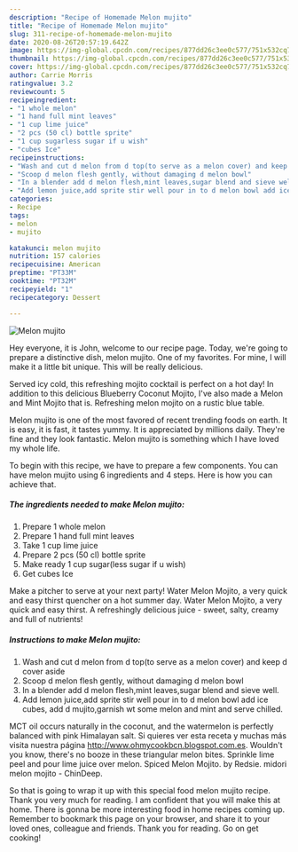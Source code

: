 ```yaml
---
description: "Recipe of Homemade Melon mujito"
title: "Recipe of Homemade Melon mujito"
slug: 311-recipe-of-homemade-melon-mujito
date: 2020-08-26T20:57:19.642Z
image: https://img-global.cpcdn.com/recipes/877dd26c3ee0c577/751x532cq70/melon-mujito-recipe-main-photo.jpg
thumbnail: https://img-global.cpcdn.com/recipes/877dd26c3ee0c577/751x532cq70/melon-mujito-recipe-main-photo.jpg
cover: https://img-global.cpcdn.com/recipes/877dd26c3ee0c577/751x532cq70/melon-mujito-recipe-main-photo.jpg
author: Carrie Morris
ratingvalue: 3.2
reviewcount: 5
recipeingredient:
- "1 whole melon"
- "1 hand full mint leaves"
- "1 cup lime juice"
- "2 pcs (50 cl) bottle sprite"
- "1 cup sugarless sugar if u wish"
- "cubes Ice"
recipeinstructions:
- "Wash and cut d melon from d top(to serve as a melon cover) and keep d cover aside"
- "Scoop d melon flesh gently, without damaging d melon bowl"
- "In a blender add d melon flesh,mint leaves,sugar blend and sieve well."
- "Add lemon juice,add sprite stir well pour in to d melon bowl add ice cubes, add d mujito,garnish wt some melon and mint and serve chilled."
categories:
- Recipe
tags:
- melon
- mujito

katakunci: melon mujito 
nutrition: 157 calories
recipecuisine: American
preptime: "PT33M"
cooktime: "PT32M"
recipeyield: "1"
recipecategory: Dessert

---
```



![Melon mujito](https://img-global.cpcdn.com/recipes/877dd26c3ee0c577/751x532cq70/melon-mujito-recipe-main-photo.jpg)

Hey everyone, it is John, welcome to our recipe page. Today, we're going to prepare a distinctive dish, melon mujito. One of my favorites. For mine, I will make it a little bit unique. This will be really delicious.

Served icy cold, this refreshing mojito cocktail is perfect on a hot day! In addition to this delicious Blueberry Coconut Mojito, I&#39;ve also made a Melon and Mint Mojito that is. Refreshing melon mojito on a rustic blue table.

Melon mujito is one of the most favored of recent trending foods on earth. It is easy, it is fast, it tastes yummy. It is appreciated by millions daily. They're fine and they look fantastic. Melon mujito is something which I have loved my whole life.


To begin with this recipe, we have to prepare a few components. You can have melon mujito using 6 ingredients and 4 steps. Here is how you can achieve that.

<!--inarticleads1-->

##### The ingredients needed to make Melon mujito:

1. Prepare 1 whole melon
1. Prepare 1 hand full mint leaves
1. Take 1 cup lime juice
1. Prepare 2 pcs (50 cl) bottle sprite
1. Make ready 1 cup sugar(less sugar if u wish)
1. Get cubes Ice


Make a pitcher to serve at your next party! Water Melon Mojito, a very quick and easy thirst quencher on a hot summer day. Water Melon Mojito, a very quick and easy thirst. A refreshingly delicious juice - sweet, salty, creamy and full of nutrients! 

<!--inarticleads2-->

##### Instructions to make Melon mujito:

1. Wash and cut d melon from d top(to serve as a melon cover) and keep d cover aside
1. Scoop d melon flesh gently, without damaging d melon bowl
1. In a blender add d melon flesh,mint leaves,sugar blend and sieve well.
1. Add lemon juice,add sprite stir well pour in to d melon bowl add ice cubes, add d mujito,garnish wt some melon and mint and serve chilled.


MCT oil occurs naturally in the coconut, and the watermelon is perfectly balanced with pink Himalayan salt. Si quieres ver esta receta y muchas más visita nuestra página http://www.ohmycookbcn.blogspot.com.es. Wouldn&#39;t you know, there&#39;s no booze in these triangular melon bites. Sprinkle lime peel and pour lime juice over melon. Spiced Melon Mojito. by Redsie. midori melon mojito - ChinDeep. 

So that is going to wrap it up with this special food melon mujito recipe. Thank you very much for reading. I am confident that you will make this at home. There is gonna be more interesting food in home recipes coming up. Remember to bookmark this page on your browser, and share it to your loved ones, colleague and friends. Thank you for reading. Go on get cooking!

